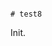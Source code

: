                                                                                                                                                                                                                                                                                                                                                                                                                                     # test8

Init.
